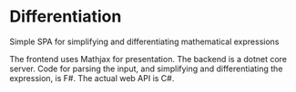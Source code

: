 # Differentiation
Simple SPA for simplifying and differentiating mathematical expressions

The frontend uses Mathjax for presentation. The backend is a dotnet core server. Code for parsing the input, and simplifying and differentiating the expression, is F#. The actual web API is C#.
